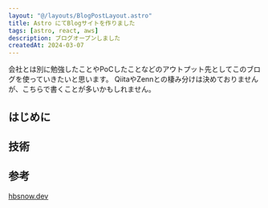 ```yaml
---
layout: "@/layouts/BlogPostLayout.astro"
title: Astro にてBlogサイトを作りました
tags: [astro, react, aws]
description: ブログオープンしました
createdAt: 2024-03-07
---
```


会社とは別に勉強したことやPoCしたことなどのアウトプット先としてこのブログを使っていきたいと思います。
QiitaやZennとの棲み分けは決めておりませんが、こちらで書くことが多いかもしれません。


## はじめに


## 技術


### 

## 参考

[hbsnow.dev](https://github.com/hbsnow/hbsnow.dev) 